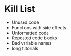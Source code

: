 Kill List
=========
* Unused code
* Functions with side effects
* Unformatted code
* Repeated code blocks
* Bad variable names
* long tutorials
